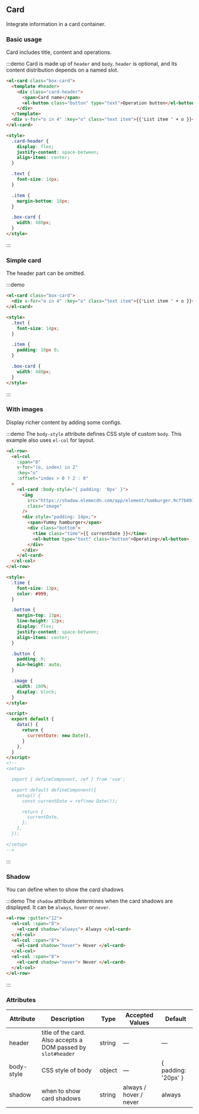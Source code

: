## Card

Integrate information in a card container.

### Basic usage

Card includes title, content and operations.

:::demo Card is made up of `header` and `body`. `header` is optional, and its content distribution depends on a named slot.

```html
<el-card class="box-card">
  <template #header>
    <div class="card-header">
      <span>Card name</span>
      <el-button class="button" type="text">Operation button</el-button>
    </div>
  </template>
  <div v-for="o in 4" :key="o" class="text item">{{'List item ' + o }}</div>
</el-card>

<style>
  .card-header {
    display: flex;
    justify-content: space-between;
    align-items: center;
  }

  .text {
    font-size: 14px;
  }

  .item {
    margin-bottom: 18px;
  }

  .box-card {
    width: 480px;
  }
</style>
```

:::

### Simple card

The header part can be omitted.

:::demo

```html
<el-card class="box-card">
  <div v-for="o in 4" :key="o" class="text item">{{'List item ' + o }}</div>
</el-card>

<style>
  .text {
    font-size: 14px;
  }

  .item {
    padding: 18px 0;
  }

  .box-card {
    width: 480px;
  }
</style>
```

:::

### With images

Display richer content by adding some configs.

:::demo The `body-style` attribute defines CSS style of custom `body`. This example also uses `el-col` for layout.

```html
<el-row>
  <el-col
    :span="8"
    v-for="(o, index) in 2"
    :key="o"
    :offset="index > 0 ? 2 : 0"
  >
    <el-card :body-style="{ padding: '0px' }">
      <img
        src="https://shadow.elemecdn.com/app/element/hamburger.9cf7b091-55e9-11e9-a976-7f4d0b07eef6.png"
        class="image"
      />
      <div style="padding: 14px;">
        <span>Yummy hamburger</span>
        <div class="bottom">
          <time class="time">{{ currentDate }}</time>
          <el-button type="text" class="button">Operating</el-button>
        </div>
      </div>
    </el-card>
  </el-col>
</el-row>

<style>
  .time {
    font-size: 13px;
    color: #999;
  }

  .bottom {
    margin-top: 13px;
    line-height: 12px;
    display: flex;
    justify-content: space-between;
    align-items: center;
  }

  .button {
    padding: 0;
    min-height: auto;
  }

  .image {
    width: 100%;
    display: block;
  }
</style>

<script>
  export default {
    data() {
      return {
        currentDate: new Date(),
      }
    },
  }
</script>
<!--
<setup>

  import { defineComponent, ref } from 'vue';

  export default defineComponent({
    setup() {
      const currentDate = ref(new Date());

      return {
        currentDate,
      };
    },
  });

</setup>
-->
```

:::

### Shadow

You can define when to show the card shadows

:::demo The `shadow` attribute determines when the card shadows are displayed. It can be `always`, `hover` or `never`.

```html
<el-row :gutter="12">
  <el-col :span="8">
    <el-card shadow="always"> Always </el-card>
  </el-col>
  <el-col :span="8">
    <el-card shadow="hover"> Hover </el-card>
  </el-col>
  <el-col :span="8">
    <el-card shadow="never"> Never </el-card>
  </el-col>
</el-row>
```

:::

### Attributes

| Attribute  | Description                                                   | Type   | Accepted Values        | Default             |
| ---------- | ------------------------------------------------------------- | ------ | ---------------------- | ------------------- |
| header     | title of the card. Also accepts a DOM passed by `slot#header` | string | —                      | —                   |
| body-style | CSS style of body                                             | object | —                      | { padding: '20px' } |
| shadow     | when to show card shadows                                     | string | always / hover / never | always              |
